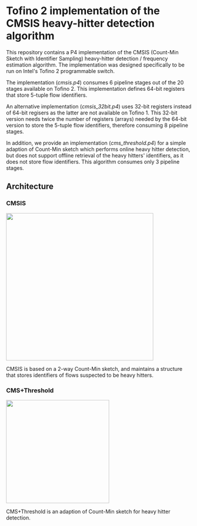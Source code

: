 # Tofino 2 implementation of the CMSIS heavy-hitter detection algorithm
This repository contains a P4 implementation of the CMSIS (Count-Min Sketch with Identifier Sampling) heavy-hitter detection / frequency estimation algorithm.
The implementation was designed specifically to be run on Intel's Tofino 2 programmable switch.

The implementation (_cmsis.p4_) consumes 6 pipeline stages out of the 20 stages available on Tofino 2. This implementation defines 64-bit registers that store 5-tuple flow identifiers.

An alternative implementation (_cmsis_32bit.p4_) uses 32-bit registers instead of 64-bit regisers as the latter are not available on Tofino 1. This 32-bit version needs twice the number of registers (arrays) needed by the 64-bit version to store the 5-tuple flow identifiers, therefore consuming 8 pipeline stages.

In addition, we provide an implementation (_cms_threshold.p4_) for a simple adaption of Count-Min sketch which performs online heavy hitter detection, but does not support offline retrieval of the heavy hitters' identifiers, as it does not store flow identifiers. This algorithm consumes only 3 pipeline stages.

## Architecture
### CMSIS
<img src=https://github.com/RaniAbboud/CMSIS-tofino2/assets/47865109/f2c48a0a-cdbe-4718-9913-dac10b7d4e56 width=400>

CMSIS is based on a 2-way Count-Min sketch, and maintains a structure that stores identifiers of flows suspected to be heavy hitters.

### CMS+Threshold
<img src=https://github.com/RaniAbboud/CMSIS-tofino2/assets/47865109/56111a53-ff30-45c9-b255-553e5b58a0d8 width=280>

CMS+Threshold is an adaption of Count-Min sketch for heavy hitter detection.
